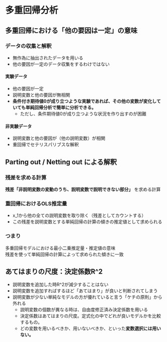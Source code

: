 # 多重回帰分析

## 多重回帰における「他の要因は一定」の意味

### データの収集と解釈

* 無作為に抽出されたデータを用いる
* 他の要因が一定のデータ収集をするわけではない

#### 実験データ

* 他の要因が一定
* 説明変数と他の要因が無相関
* **条件付き期待値0が成り立つような実験であれば、その他の変数が変化していても単純回帰分析で簡単に分析できる。**
  * ただし、条件期待値0が成り立つような状況を作り出すのが困難

#### 非実験データ

* 説明変数と他の要因が（他の説明変数）が相関
* 重回帰でセテリスパリブスな解釈


## Parting out / Netting out による解釈

### 残差を求める計算

**残差「非説明変数の変動のうち、説明変数で説明できない部分」** を求める計算

### 重回帰におけるOLS推定量

* x_1から他の全ての説明変数を取り除く（残差としてカウントする）
* この残差を説明変数とする単純回帰の計算の傾きの推定値として求められる

### つまり

多重回帰モデルにおける最小二乗推定量・推定値の意味  
残差を使って単純回帰の計算によって求められた傾きに一致

## あてはまりの尺度：決定係数R^2

* 説明変数を追加した時R^2が減少することはない
* 説明変数を追加すればするほど「あてはまり」が良いと判断されてしまう
* 説明変数が少ない単純なモデルの方が優れていると言う「ケチの原則」から外れる
  * 説明変数の個数が異なる時は、自由度修正済み決定係数を用いる
  * 決定係数はあてはまりの尺度。定式化の中でどれが良いモデルかを比較するもの。
  * どの変数を用いるべきか、用いないべきか、といった**変数選択には用いない。**